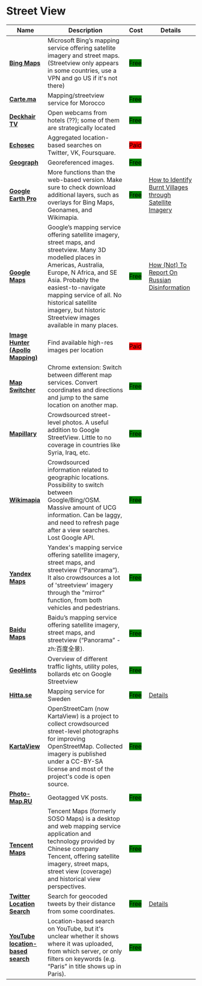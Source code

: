 # Street View

| Name | Description | Cost | Details |
| --- | --- | --- | --- |
| [**Bing Maps**](http://bing.com/maps) | Microsoft Bing’s mapping service offering satellite imagery and street maps. (Streetview only appears in some countries, use a VPN and go US if it's not there) | <mark style="background-color:green;">Free</mark> |  |
| [**Carte.ma**](http://carte.ma/) | Mapping/streetview service for Morocco | <mark style="background-color:green;">Free</mark> |  |
| [**Deckhair TV**](https://tv.deckchair.com/) | Open webcams from hotels (??); some of them are strategically located | <mark style="background-color:green;">Free</mark> |  |
| [**Echosec**](https://www.echosec.net/) | Aggregated location-based searches on Twitter, VK, Foursquare. | <mark style="background-color:red;">Paid</mark> |  |
| [**Geograph**](http://geograph.org/) | Georeferenced images. | <mark style="background-color:green;">Free</mark> |  |
| [**Google Earth Pro**](https://www.google.com/earth/download/gep/agree.html) | More functions than the web-based version. Make sure to check download additional layers, such as overlays for Bing Maps, Geonames, and Wikimapia. | <mark style="background-color:green;">Free</mark> | [How to Identify Burnt Villages through Satellite Imagery](https://www.bellingcat.com/resources/how-tos/2018/09/04/identify-burnt-villages-satellite-imagery%E2%80%8A-case-studies-california-nigeria-myanmar/) |
| [**Google Maps**](http://maps.google.com/) | Google’s mapping service offering satellite imagery, street maps, and streetview. Many 3D modelled places in Americas, Australia, Europe, N Africa, and SE Asia. Probably the easiest-to-navigate mapping service of all. No historical satellite imagery, but historic Streetview images available in many places. | <mark style="background-color:green;">Free</mark> | [How (Not) To Report On Russian Disinformation](https://www.bellingcat.com/resources/how-tos/2020/04/15/how-not-to-report-on-russian-disinformation/) |
| [**Image Hunter (Apollo Mapping)**](https://imagehunter.apollomapping.com/) | Find available high-res images per location | <mark style="background-color:red;">Paid</mark> |  |
| [**Map Switcher**](https://chrome.google.com/webstore/detail/map-switcher/fanpjcbgdinjeknjikpfnldfpnnpkelb) | Chrome extension: Switch between different map services. Convert coordinates and directions and jump to the same location on another map. | <mark style="background-color:green;">Free</mark> |  |
| [**Mapillary**](http://mapillary.com/) | Crowdsourced street-level photos. A useful addition to Google StreetView. Little to no coverage in countries like Syria, Iraq, etc. | <mark style="background-color:green;">Free</mark> |  |
| [**Wikimapia**](http://wikimapia.org/) | Crowdsourced information related to geographic locations. Possibility to switch between Google/Bing/OSM. Massive amount of UCG information. Can be laggy, and need to refresh page after a view searches. Lost Google API. | <mark style="background-color:green;">Free</mark> |  |
| [**Yandex Maps**](http://yandex.com/maps) | Yandex's mapping service offering satellite imagery, street maps, and streetview (“Panorama”). It also crowdsources a lot of 'streetview' imagery through the "mirror" function, from both vehicles and pedestrians. | <mark style="background-color:green;">Free</mark> |  |
| [**Baidu Maps**](http://map.baidu.com/) | Baidu’s mapping service offering satellite imagery, street maps, and streetview (“Panorama” - zh:百度全景). | <mark style="background-color:green;">Free</mark> |  |
| [**GeoHints**](https://geohints.com/) | Overview of different traffic lights, utility poles, bollards etc on Google Streetview | <mark style="background-color:green;">Free</mark> |  |
| [**Hitta.se**](https://www.hitta.se/) | Mapping service for Sweden | <mark style="background-color:green;">Free</mark> | [Details](../../tools/hitta.se/README.md) |
| [**KartaView**](https://kartaview.org/) | OpenStreetCam (now KartaView) is a project to collect crowdsourced street-level photographs for improving OpenStreetMap. Collected imagery is published under a CC-BY-SA license and most of the project's code is open source. | <mark style="background-color:green;">Free</mark> |  |
| [**Photo-Map.RU**](http://photo-map.ru/) | Geotagged VK posts. | <mark style="background-color:green;">Free</mark> |  |
| [**Tencent Maps**](http://map.qq.com/) | Tencent Maps (formerly SOSO Maps) is a desktop and web mapping service application and technology provided by Chinese company Tencent, offering satellite imagery, street maps, street view (coverage) and historical view perspectives. | <mark style="background-color:green;">Free</mark> |  |
| [**Twitter Location Search**](https://twitter.com/explore) | Search for geocoded tweets by their distance from some coordinates. | <mark style="background-color:green;">Free</mark> | [Details](../../tools/twitter-location-search/README.md) |
| [**YouTube location-based search**](http://youtube.github.io/geo-search-tool/search.html) | Location-based search on YouTube, but it's unclear whether it shows where it was uploaded, from which server, or only filters on keywords (e.g. “Paris” in title shows up in Paris). | <mark style="background-color:green;">Free</mark> |  |